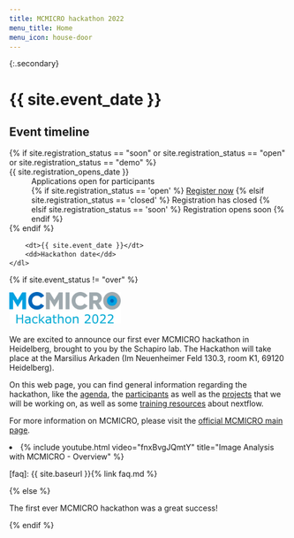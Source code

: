 ```yaml
---
title: MCMICRO hackathon 2022 
menu_title: Home
menu_icon: house-door
---
```


{:.secondary}
# {{ site.event_date }}


<div class="aside">
    <h2><i class="bi bi-calendar3"></i> Event timeline</h2>
    <dl>
        {% if site.registration_status == "soon" or site.registration_status == "open" or site.registration_status == "demo" %}
            <dt>{{ site.registration_opens_date }}</dt>
            <dd>
                Applications open for participants<br>
                {% if site.registration_status == 'open' %}
                    <a href="{{ site.baseurl }}{% link registration.md %}" class="btn">Register now</a>
                {% elsif site.registration_status == 'closed' %}
                    <a class="btn disabled">Registration has closed</a>
                {% elsif site.registration_status == 'soon' %}
                    <a class="btn disabled">Registration opens soon</a>
                {% endif %}
            </dd>
        {% endif %}

        <dt>{{ site.event_date }}</dt>
        <dd>Hackathon date</dd>
    </dl>
</div>

{% if site.event_status != "over" %}

<img src="./assets/advert.png" alt="Hackathon Logo" style="width:40%;height:20%;">
<br><br>
We are excited to announce our first ever MCMICRO hackathon in Heidelberg, brought to you by the Schapiro lab. The Hackathon will take place at the Marsilius Arkaden (Im Neuenheimer Feld 130.3, room K1, 69120 Heidelberg).

On this web page, you can find general information regarding the hackathon, like the [agenda](agenda.md), the [participants](about.md) as well as the [projects](projects.md) that we will be working on, as well as some [training resources](resources.md) about nextflow.

For more information on MCMICRO, please visit the [official MCMICRO main page](https://mcmicro.org/).

<li class="video" markdown="1">
{% include youtube.html video="fnxBvgJQmtY" title="Image Analysis with MCMICRO - Overview" %}
</li>


[faq]: {{ site.baseurl }}{% link faq.md %}

{% else %}

The first ever MCMICRO hackathon was a great success!

{% endif %}
